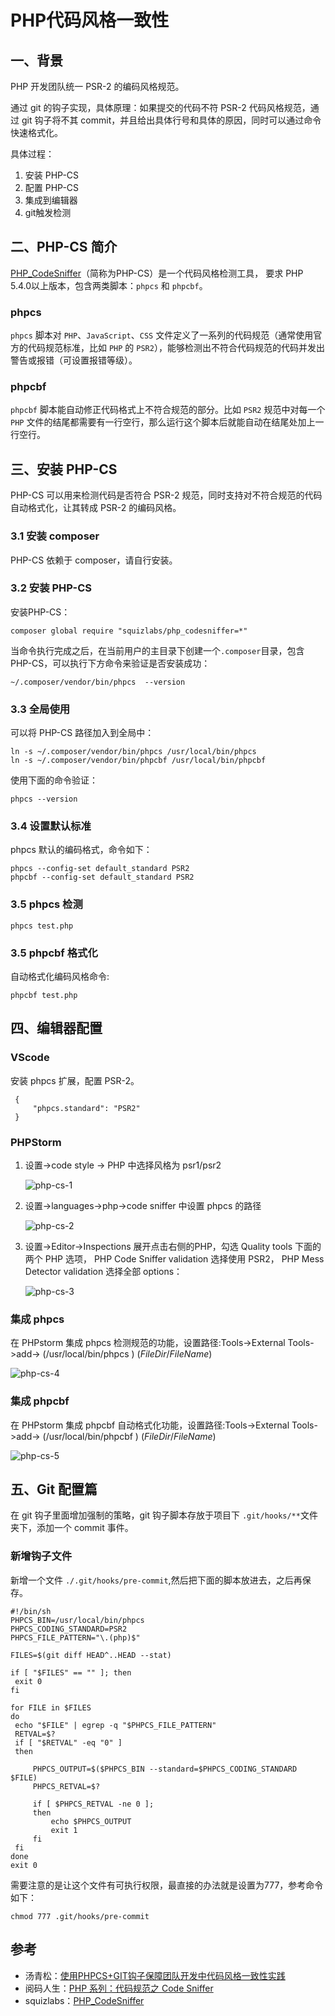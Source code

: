 # PHP代码风格一致性

## 一、背景

PHP 开发团队统一 PSR-2 的编码风格规范。

通过 git 的钩子实现，具体原理：如果提交的代码不符 PSR-2 代码风格规范，通过 git 钩子将不其 commit，并且给出具体行号和具体的原因，同时可以通过命令快速格式化。

具体过程：

1. 安装 PHP-CS
2. 配置 PHP-CS
3. 集成到编辑器
4. git触发检测

## 二、PHP-CS 简介

[PHP_CodeSniffer](https://github.com/squizlabs/PHP_CodeSniffer)（简称为PHP-CS）是一个代码风格检测工具， 要求 PHP 5.4.0以上版本，包含两类脚本：`phpcs` 和 `phpcbf`。

### phpcs

`phpcs` 脚本对 `PHP`、`JavaScript`、`CSS` 文件定义了一系列的代码规范（通常使用官方的代码规范标准，比如 `PHP` 的 `PSR2`），能够检测出不符合代码规范的代码并发出警告或报错（可设置报错等级）。

### phpcbf

`phpcbf` 脚本能自动修正代码格式上不符合规范的部分。比如 `PSR2` 规范中对每一个 `PHP` 文件的结尾都需要有一行空行，那么运行这个脚本后就能自动在结尾处加上一行空行。

## 三、安装 PHP-CS

PHP-CS 可以用来检测代码是否符合 PSR-2 规范，同时支持对不符合规范的代码自动格式化，让其转成 PSR-2 的编码风格。

### 3.1 安装 composer

PHP-CS 依赖于 composer，请自行安装。

### 3.2 安装 PHP-CS

安装PHP-CS：

```shell
composer global require "squizlabs/php_codesniffer=*"
```

当命令执行完成之后，在当前用户的主目录下创建一个`.composer`目录，包含 PHP-CS，可以执行下方命令来验证是否安装成功：

```shell
~/.composer/vendor/bin/phpcs  --version
```

### 3.3 全局使用

可以将 PHP-CS 路径加入到全局中：

```shell
ln -s ~/.composer/vendor/bin/phpcs /usr/local/bin/phpcs
ln -s ~/.composer/vendor/bin/phpcbf /usr/local/bin/phpcbf
```

使用下面的命令验证：

```shell
phpcs --version
```

### 3.4 设置默认标准

phpcs 默认的编码格式，命令如下：

```shell
phpcs --config-set default_standard PSR2
phpcbf --config-set default_standard PSR2
```

### 3.5 phpcs 检测

```shell
phpcs test.php
```

### 3.5 phpcbf 格式化

自动格式化编码风格命令:

```shell
phpcbf test.php
```

## 四、编辑器配置

### VScode

安装 phpcs 扩展，配置 PSR-2。

```config
 {
     "phpcs.standard": "PSR2"
 }
```

### PHPStorm

1. 设置->code style -> PHP 中选择风格为 psr1/psr2

    ![php-cs-1](../images/php-cs-1.png)

2. 设置->languages->php->code sniffer 中设置 phpcs 的路径

    ![php-cs-2](../images/php-cs-2.png)

3. 设置->Editor->Inspections 展开点击右侧的PHP，勾选 Quality tools 下面的两个 PHP 选项， PHP Code Sniffer validation 选择使用 PSR2， PHP Mess Detector validation 选择全部 options：

    ![php-cs-3](../images/php-cs-3.png)

### 集成 phpcs

在 PHPstorm 集成 phpcs 检测规范的功能，设置路径:Tools->External Tools->add-> (/usr/local/bin/phpcs ) ($FileDir$/$FileName$)

![php-cs-4](../images/php-cs-4.png)

### 集成 phpcbf

在 PHPstorm 集成 phpcbf 自动格式化功能，设置路径:Tools->External Tools->add-> (/usr/local/bin/phpcbf ) ($FileDir$/$FileName$)

![php-cs-5](../images/php-cs-5.png)

## 五、Git 配置篇

在 git 钩子里面增加强制的策略，git 钩子脚本存放于项目下 `.git/hooks/**`文件夹下，添加一个 commit 事件。

### 新增钩子文件

新增一个文件 `./.git/hooks/pre-commit`,然后把下面的脚本放进去，之后再保存。

```shell
#!/bin/sh
PHPCS_BIN=/usr/local/bin/phpcs
PHPCS_CODING_STANDARD=PSR2
PHPCS_FILE_PATTERN="\.(php)$"

FILES=$(git diff HEAD^..HEAD --stat)

if [ "$FILES" == "" ]; then
 exit 0
fi

for FILE in $FILES
do
 echo "$FILE" | egrep -q "$PHPCS_FILE_PATTERN"
 RETVAL=$?
 if [ "$RETVAL" -eq "0" ]
 then

     PHPCS_OUTPUT=$($PHPCS_BIN --standard=$PHPCS_CODING_STANDARD $FILE)
     PHPCS_RETVAL=$?

     if [ $PHPCS_RETVAL -ne 0 ];
     then
         echo $PHPCS_OUTPUT
         exit 1
     fi
 fi
done
exit 0
```

需要注意的是让这个文件有可执行权限，最直接的办法就是设置为777，参考命令如下：

```shell
chmod 777 .git/hooks/pre-commit
```

## 参考

- 汤青松：[使用PHPCS+GIT钩子保障团队开发中代码风格一致性实践](https://zhuanlan.zhihu.com/p/41813339)
- 阅码人生：[PHP 系列：代码规范之 Code Sniffer](https://laravel-china.org/articles/5646/php-series-code-sniffer-for-code-specification)
- squizlabs：[PHP_CodeSniffer](https://github.com/squizlabs/PHP_CodeSniffer)